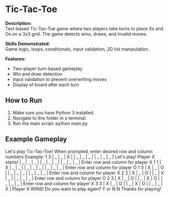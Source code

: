 # Tic-Tac-Toe

**Description:**  
Text-based Tic-Tac-Toe game where two players take turns to place Xs and Os on a 3x3 grid. The game detects wins, draws, and invalid moves.

**Skills Demonstrated:**  
Game logic, loops, conditionals, input validation, 2D list manipulation.

**Features:**  
- Two-player turn-based gameplay  
- Win and draw detection  
- Input validation to prevent overwriting moves  
- Display of board after each turn  

## How to Run
1. Make sure you have Python 3 installed.  
2. Navigate to this folder in a terminal.  
3. Run the main script:
python main.py

## Example Gameplay
Let's play Tic-Tac-Toe!
When prompted, enter desired row and column numbers
Example: 1 3
| _ | _ | X |
| _ | _ | _ |
| _ | _ | _ |
Let's play!
Player X starts!
| _ | _ | _ |
| _ | _ | _ |
| _ | _ | _ |
Enter row and column for player X
1 1
| X | _ | _ |
| _ | _ | _ |
| _ | _ | _ |
Enter row and column for player O
1 3
| X | _ | O |
| _ | _ | _ |
| _ | _ | _ |
Enter row and column for player X
2 2
| X | _ | O |
| _ | X | _ |
| _ | _ | _ |
Enter row and column for player O
2 3
| X | _ | O |
| _ | X | O |
| _ | _ | _ |
Enter row and column for player X
3 3
| X | _ | O |
| _ | X | O |
| _ | _ | X |
Player X WINS!
Do you want to play again? Y or N
N
Thanks for playing!